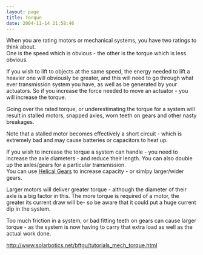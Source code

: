 ```yaml
---
layout: page
title: Torque
date: 2004-11-14 21:58:46
---
```

<p>When you are rating motors or mechanical systems, you have two ratings to think about.
<br/>One is the speed which is obvious - the other is the torque which is less obvious.
</p>
<p>If you wish to lift to objects at the same speed, the energy needed to lift a heavier one will obviously be greater, and this will need to go through what ever transmission system you have, as well as be generated by your actuators. So if you increase the force needed to move an actuator - you will increase the torque.
</p>
<p>Going over the rated torque, or underestimating the torque for a system will result in stalled motors, snapped axles, worn teeth on gears and other nasty breakages.
</p>
<p>Note that a stalled motor becomes effectively a short circuit - which is extremely bad and may cause batteries or capacitors to heat up.
</p>
<p>If you wish to increase the torque a system can handle - you need to increase the axle diameters - and reduce their length. You can also double up the axles/gears for a particular transmission.
<br/>You can use <a href="/wiki/helical_gears.html" title="Helical Gears">Helical Gears</a> to increase capacity - or simlpy larger/wider gears.
</p>
<p>Larger motors will deliver greater torque - although the diameter of their axle is a big factor in this. The more torque is required of a motor, the greater its current draw will be- so be aware that it could put a huge current dip in the system.
</p>
<p>Too much friction in a system, or bad fitting teeth on gears can cause larger torque - as the system is now having to carry that extra load as well as the actual work done.
</p>
<p><a  href="http://www.solarbotics.net/bftgu/tutorials_mech_torque.html" rel="external" target="_blank">http://www.solarbotics.net/bftgu/tutorials_mech_torque.html</a>
</p>
